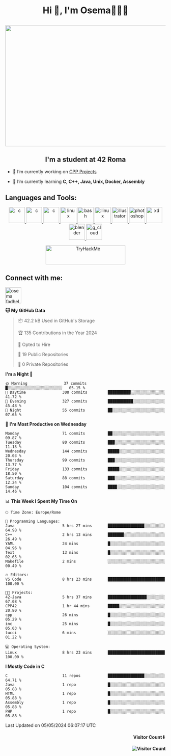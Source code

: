 <h1 align="center">Hi 👋, I'm Osema👨🏽‍💻</h1>

<!-- <h2 align="center"> <a href="https://www.showmyip.com/"><img src="https://github.com/OsemaFadhel/OsemaFadhel/blob/main/img/cybersecurity%20framework.webp" /></a> </h2> -->

<h2 align="center"> <img src="https://github.com/OsemaFadhel/OsemaFadhel/blob/main/img/1712000100607257.gif" width="900" height="380" /> </h2>

<h2 align="center">I'm a student at 42 Roma</h3>

- 🔭 I’m currently working on [CPP Projects](https://github.com/OsemaFadhel/CPP42) 

- 🌱 I’m currently learning **C, C++, Java, Unix, Docker, Assembly**

<h2 align="left">Languages and Tools:</h3>
<p align="center"> 
</a> <a href="https://en.wikipedia.org/wiki/C_(programming_language)" target="_blank" rel="noreferrer">  <img src="https://skillicons.dev/icons?i=c" alt="c" width="50" height="50"/> 
</a> <a href="https://en.wikipedia.org/wiki/C%2B%2B" target="_blank" rel="noreferrer">  <img src="https://skillicons.dev/icons?i=cpp" alt="c" width="50" height="50"/> 
</a> <a href="https://www.python.org/" target="_blank" rel="noreferrer">  <img src="https://skillicons.dev/icons?i=py" alt="c" width="50" height="50"/> 
</a> <a href="https://www.linux.org/" target="_blank" rel="noreferrer"> <img src="https://skillicons.dev/icons?i=linux" alt="linux" width="50" height="50"/>
</a> <a href="https://www.gnu.org/software/bash/" target="_blank" rel="noreferrer"> <img src="https://skillicons.dev/icons?i=bash" alt="bash" width="50" height="50"/> 
</a> <a href="https://code.visualstudio.com/" target="_blank" rel="noreferrer"> <img src="https://skillicons.dev/icons?i=vscode" alt="linux" width="50" height="50"/>
</a> <a href="https://www.adobe.com/in/products/illustrator.html" target="_blank" rel="noreferrer"> <img src="https://skillicons.dev/icons?i=ai" alt="illustrator" width="50" height="50"/> 
</a> <a href="https://www.photoshop.com/enwhat" target="_blank" rel="noreferrer"> <img src="https://skillicons.dev/icons?i=ps" alt="photoshop" width="50" height="50"/> 
</a> <a href="https://www.adobe.com/products/xd.html" target="_blank" rel="noreferrer"> <img src="https://skillicons.dev/icons?i=xd" alt="xd" width="50" height="50"/> 
</a> <a href="https://www.blender.org/" target="_blank" rel="noreferrer"><img src="https://skillicons.dev/icons?i=blender" alt="blender" width="50" height="50"/> 
</a> <a href="https://www.cloudskillsboost.google/public_profiles/3779024f-fae6-49a8-9430-003b65de5349"><img src="https://skillicons.dev/icons?i=gcp" alt="g_cloud" width="50" height="50"/> </a>
</p>
<p align="center"> 
</a> <a href="https://tryhackme.com/p/fazzel"><img src="https://tryhackme-badges.s3.amazonaws.com/fazzel.png" alt="TryHackMe" width="250" height="60"> </a> 

<h2 align="leftt">Connect with me:</h3>
<p align="left">
<a href="https://it.linkedin.com/in/osema-fadhel-7a1996174?trk=people-guest_people_search-card" target="blank"><img align="center" src="https://skillicons.dev/icons?i=linkedin" alt="osema fadhel" height="50" width="50" /></a>
</p>

<!--START_SECTION:waka-->
**🐱 My GitHub Data** 

> 📦 42.2 kB Used in GitHub's Storage 
 > 
> 🏆 135 Contributions in the Year 2024
 > 
> 💼 Opted to Hire
 > 
> 📜 19 Public Repositories 
 > 
> 🔑 0 Private Repositories 
 > 
**I'm a Night 🦉** 

```text
🌞 Morning                37 commits          █░░░░░░░░░░░░░░░░░░░░░░░░   05.15 % 
🌆 Daytime                300 commits         ██████████░░░░░░░░░░░░░░░   41.72 % 
🌃 Evening                327 commits         ███████████░░░░░░░░░░░░░░   45.48 % 
🌙 Night                  55 commits          ██░░░░░░░░░░░░░░░░░░░░░░░   07.65 % 
```
📅 **I'm Most Productive on Wednesday** 

```text
Monday                   71 commits          ██░░░░░░░░░░░░░░░░░░░░░░░   09.87 % 
Tuesday                  80 commits          ███░░░░░░░░░░░░░░░░░░░░░░   11.13 % 
Wednesday                144 commits         █████░░░░░░░░░░░░░░░░░░░░   20.03 % 
Thursday                 99 commits          ███░░░░░░░░░░░░░░░░░░░░░░   13.77 % 
Friday                   133 commits         █████░░░░░░░░░░░░░░░░░░░░   18.50 % 
Saturday                 88 commits          ███░░░░░░░░░░░░░░░░░░░░░░   12.24 % 
Sunday                   104 commits         ████░░░░░░░░░░░░░░░░░░░░░   14.46 % 
```


📊 **This Week I Spent My Time On** 

```text
🕑︎ Time Zone: Europe/Rome

💬 Programming Languages: 
Java                     5 hrs 27 mins       ████████████████░░░░░░░░░   64.98 % 
C++                      2 hrs 13 mins       ███████░░░░░░░░░░░░░░░░░░   26.49 % 
YAML                     24 mins             █░░░░░░░░░░░░░░░░░░░░░░░░   04.96 % 
Text                     13 mins             █░░░░░░░░░░░░░░░░░░░░░░░░   02.65 % 
Makefile                 2 mins              ░░░░░░░░░░░░░░░░░░░░░░░░░   00.49 % 

🔥 Editors: 
VS Code                  8 hrs 23 mins       █████████████████████████   100.00 % 

🐱‍💻 Projects: 
42-Java                  5 hrs 37 mins       █████████████████░░░░░░░░   67.08 % 
CPP42                    1 hr 44 mins        █████░░░░░░░░░░░░░░░░░░░░   20.80 % 
cpp                      26 mins             █░░░░░░░░░░░░░░░░░░░░░░░░   05.29 % 
inc                      25 mins             █░░░░░░░░░░░░░░░░░░░░░░░░   05.03 % 
tucci                    6 mins              ░░░░░░░░░░░░░░░░░░░░░░░░░   01.22 % 

💻 Operating System: 
Linux                    8 hrs 23 mins       █████████████████████████   100.00 % 
```

**I Mostly Code in C** 

```text
C                        11 repos            ████████████████░░░░░░░░░   64.71 % 
Java                     1 repo              █░░░░░░░░░░░░░░░░░░░░░░░░   05.88 % 
HTML                     1 repo              █░░░░░░░░░░░░░░░░░░░░░░░░   05.88 % 
Assembly                 1 repo              █░░░░░░░░░░░░░░░░░░░░░░░░   05.88 % 
PHP                      1 repo              █░░░░░░░░░░░░░░░░░░░░░░░░   05.88 % 
```




 Last Updated on 05/05/2024 06:07:17 UTC
<!--END_SECTION:waka-->

<h4 align="right">Visitor Count⬇</h4>

<h4 align="right"> 

![Visitor Count](https://profile-counter.glitch.me/OsemaFadhel/count.svg) </h4>
